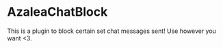 # AzaleaChatBlock
This is a plugin to block certain set chat messages sent! Use however you want &lt;3.
